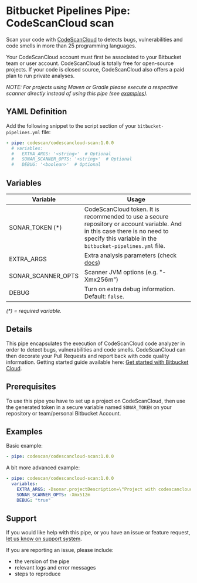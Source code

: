 # Bitbucket Pipelines Pipe: CodeScanCloud scan

Scan your code with [CodeScanCloud](https://app.codescan.io) to detects bugs, vulnerabilities and code smells in more than 25 programming languages.

Your CodeScanCloud account must first be associated to your Bitbucket team or user account. CodeScanCloud is totally free for open-source projects. If your code is closed source, CodeScanCloud also offers a paid plan to run private analyses.

_NOTE: For projects using Maven or Gradle please execute a respective scanner directly instead of using this pipe (see [examples](https://bitbucket.org/account/user/sonarsource/projects/SAMPLES))._

## YAML Definition

Add the following snippet to the script section of your `bitbucket-pipelines.yml` file:

```yaml
- pipe: codescan/codescancloud-scan:1.0.0
  # variables:
  #   EXTRA_ARGS: '<string>'  # Optional
  #   SONAR_SCANNER_OPTS: '<string>'  # Optional
  #   DEBUG: '<boolean>'  # Optional
```

## Variables

| Variable           | Usage                                                       |
| --------------------- | ----------------------------------------------------------- |
| SONAR_TOKEN (*) | CodeScanCloud token. It is recommended to use a secure repository or account variable. And in this case there is no need to specify this variable in the `bitbucket-pipelines.yml` file. |
| EXTRA_ARGS      | Extra analysis parameters (check [docs](https://app.codescan.io/documentation/analysis/analysis-parameters/)) |
| SONAR_SCANNER_OPTS      | Scanner JVM options (e.g. "-Xmx256m") |
| DEBUG           | Turn on extra debug information. Default: `false`. | 

_(*) = required variable._

## Details

This pipe encapsulates the execution of CodeScanCloud code analyzer in order to detect bugs, vulnerabilities and code smells. CodeScanCloud can then decorate your Pull Requests and report back with code quality information. Getting started guide available here: [Get started with Bitbucket Cloud](https://app.codescan.io/documentation/integrations/bitbucketcloud/).

## Prerequisites

To use this pipe you have to set up a project on CodeScanCloud, then use the generated token in a secure variable named `SONAR_TOKEN` on your repository or team/personal Bitbucket Account.

## Examples

Basic example:

```yaml
- pipe: codescan/codescancloud-scan:1.0.0
```

A bit more advanced example:

```yaml
- pipe: codescan/codescancloud-scan:1.0.0
  variables:
    EXTRA_ARGS: -Dsonar.projectDescription=\"Project with codescancloud-scan pipe\" -Dsonar.eslint.reportPaths=\"report.json\"
    SONAR_SCANNER_OPTS: -Xmx512m
    DEBUG: "true"
```

## Support

If you would like help with this pipe, or you have an issue or feature request, [let us know on support system](mailto:support@code-scan.com).

If you are reporting an issue, please include:

* the version of the pipe
* relevant logs and error messages
* steps to reproduce
